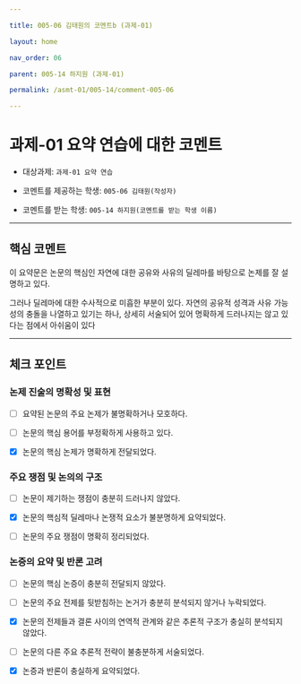 ```yaml
---

title: 005-06 김태원의 코멘트b (과제-01) 

layout: home

nav_order: 06

parent: 005-14 하지원 (과제-01)

permalink: /asmt-01/005-14/comment-005-06

---
```


  

# 과제-01 요약 연습에 대한 코멘트

  

- 대상과제: `과제-01 요약 연습`

- 코멘트를 제공하는 학생: `005-06 김태원(작성자)` 

- 코멘트를 받는 학생: `005-14 하지원(코멘트를 받는 학생 이름)` 

  

---

  

## 핵심 코멘트

  

이 요약문은 논문의 핵심인 자연에 대한 공유와 사유의 딜레마를 바탕으로 논제를 잘 설명하고 있다. 

  

그러나 딜레마에 대한 수사적으로 미흡한 부분이 있다. 자연의 공유적 성격과 사유 가능성의 충돌을 나열하고 있기는 하나, 상세히 서술되어 있어 명확하게 드러나지는 않고 있다는 점에서 아쉬움이 있다

---

  

## 체크 포인트

  

### 논제 진술의 명확성 및 표현  

- [ ] 요약된 논문의 주요 논제가 불명확하거나 모호하다.  

- [ ] 논문의 핵심 용어를 부정확하게 사용하고 있다.  

- [x] 논문의 핵심 논제가 명확하게 전달되었다.  

  

### 주요 쟁점 및 논의의 구조  

- [ ] 논문이 제기하는 쟁점이 충분히 드러나지 않았다.  

- [x] 논문의 핵심적 딜레마나 논쟁적 요소가 불분명하게 요약되었다.  

- [ ] 논문의 주요 쟁점이 명확히 정리되었다.  

  

### 논증의 요약 및 반론 고려  

- [ ] 논문의 핵심 논증이 충분히 전달되지 않았다.  

- [ ] 논문의 주요 전제를 뒷받침하는 논거가 충분히 분석되지 않거나 누락되었다.  

- [x] 논문의 전제들과 결론 사이의 연역적 관계와 같은 추론적 구조가 충실히 분석되지 않았다.  

- [ ] 논문의 다른 주요 추론적 전략이 불충분하게 서술되었다.

- [x] 논증과 반론이 충실하게 요약되었다.